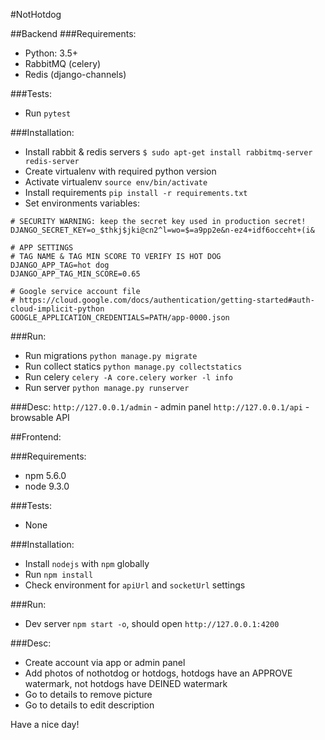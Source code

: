 #NotHotdog

##Backend
###Requirements:
- Python: 3.5+
- RabbitMQ (celery)
- Redis (django-channels)

###Tests:
- Run `pytest`

###Installation:
- Install rabbit & redis servers `$ sudo apt-get install rabbitmq-server redis-server`
- Create virtualenv with required python version
- Activate virtualenv `source env/bin/activate`
- Install requirements `pip install -r requirements.txt`
- Set environments variables:
```
# SECURITY WARNING: keep the secret key used in production secret!
DJANGO_SECRET_KEY=o_$thkj$jki@cn2^l=wo=$=a9pp2e&n-ez4+idf6occeht+(i&

# APP SETTINGS
# TAG NAME & TAG MIN SCORE TO VERIFY IS HOT DOG
DJANGO_APP_TAG=hot dog
DJANGO_APP_TAG_MIN_SCORE=0.65

# Google service account file
# https://cloud.google.com/docs/authentication/getting-started#auth-cloud-implicit-python
GOOGLE_APPLICATION_CREDENTIALS=PATH/app-0000.json
```

###Run:
- Run migrations `python manage.py migrate`
- Run collect statics `python manage.py collectstatics`
- Run celery `celery -A core.celery worker -l info`
- Run server `python manage.py runserver`

###Desc:
`http://127.0.0.1/admin` - admin panel
`http://127.0.0.1/api` - browsable API 

##Frontend:

###Requirements:
- npm 5.6.0
- node 9.3.0

###Tests:
- None

###Installation:
- Install `nodejs` with `npm` globally
- Run `npm install`
- Check environment for `apiUrl` and `socketUrl` settings

###Run:
- Dev server `npm start -o`, should open `http://127.0.0.1:4200`

###Desc:
- Create account via app or admin panel
- Add photos of nothotdog or hotdogs, hotdogs have an APPROVE watermark, not hotdogs have DEINED watermark
- Go to details to remove picture
- Go to details to edit description




Have a nice day!